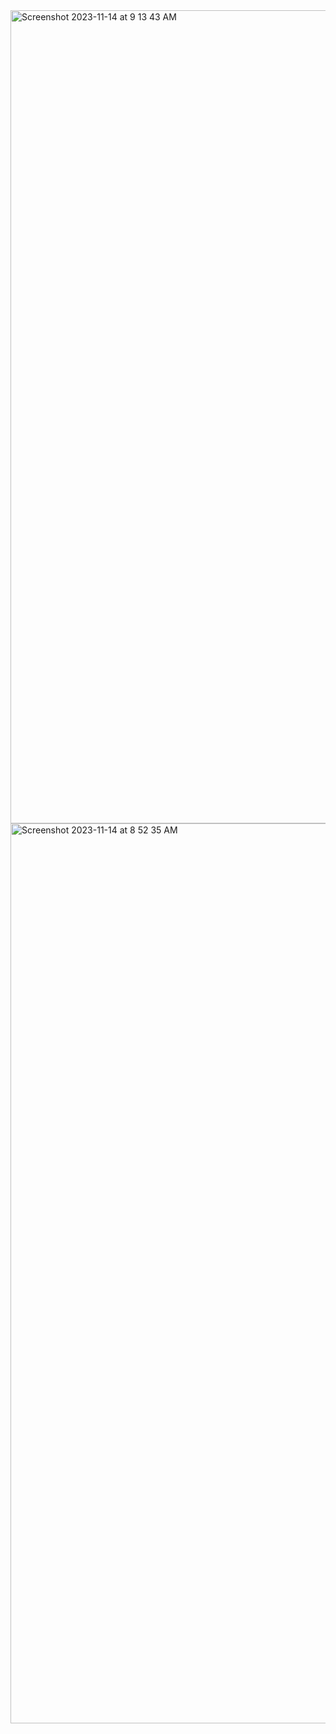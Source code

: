 <img width="1301" alt="Screenshot 2023-11-14 at 9 13 43 AM" src="https://github.com/himalachudel/FDSFE_HAcharya/assets/144074437/d300576a-597f-4be2-8df4-1b213af2a0fa">

<img width="1440" alt="Screenshot 2023-11-14 at 8 52 35 AM" src="https://github.com/himalachudel/FDSFE_HAcharya/assets/144074437/ea66084e-c81c-456d-8572-5b3833cd6387">

